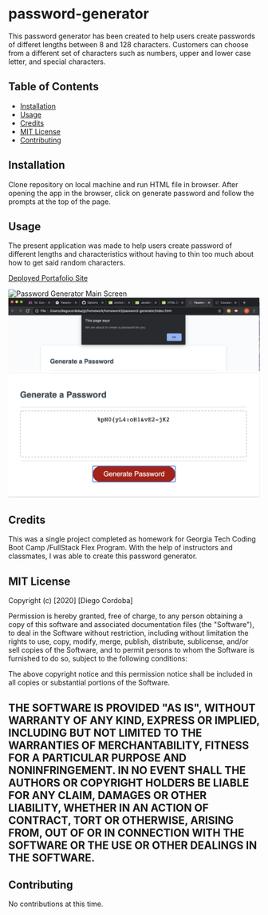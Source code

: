 # password-generator
This password generator has been created to help users create passwords of differet lengths between 8 and 128 characters.  Customers can choose from a different set of characters such as numbers, upper and lower case letter, and special characters.

## Table of Contents 

* [Installation](#installation)
* [Usage](#usage)
* [Credits](#credits)
* [MIT License](#MIT-License)
* [Contributing](#Contributing)

## Installation

Clone repository on local machine and run HTML file in browser. After opening the app in the browser, click on generate password and follow the prompts at the top of the page.

## Usage 
The present application was made to help users create password of different lengths and characteristics without having to thin too much about how to get said random characters.

[Deployed Portafolio Site](https://diegocordoba87.github.io/password-generator/)

![Password Generator Main Screen ](password-generator/images/password_generator_main.png) 
![Password Generator First Prompt](assets/images/password_generator_prompt.png)
![Password Generator Result](assets/images/password_generated.png)

## Credits

This was a single project completed as homework for Georgia Tech Coding Boot Camp /FullStack Flex Program. With the help of instructors and classmates, I was able to create this password generator.

## MIT License

Copyright (c) [2020] [Diego Cordoba]

Permission is hereby granted, free of charge, to any person obtaining a copy
of this software and associated documentation files (the "Software"), to deal
in the Software without restriction, including without limitation the rights
to use, copy, modify, merge, publish, distribute, sublicense, and/or sell
copies of the Software, and to permit persons to whom the Software is
furnished to do so, subject to the following conditions:

The above copyright notice and this permission notice shall be included in all
copies or substantial portions of the Software.

THE SOFTWARE IS PROVIDED "AS IS", WITHOUT WARRANTY OF ANY KIND, EXPRESS OR
IMPLIED, INCLUDING BUT NOT LIMITED TO THE WARRANTIES OF MERCHANTABILITY,
FITNESS FOR A PARTICULAR PURPOSE AND NONINFRINGEMENT. IN NO EVENT SHALL THE
AUTHORS OR COPYRIGHT HOLDERS BE LIABLE FOR ANY CLAIM, DAMAGES OR OTHER
LIABILITY, WHETHER IN AN ACTION OF CONTRACT, TORT OR OTHERWISE, ARISING FROM,
OUT OF OR IN CONNECTION WITH THE SOFTWARE OR THE USE OR OTHER DEALINGS IN THE
SOFTWARE.
---

## Contributing

No contributions at this time. 